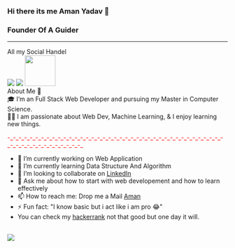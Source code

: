 ### Hi there its me Aman Yadav 👋
<h3>Founder Of A Guider</h3>
<hr>
All my Social Handel<br>
<a href="https://www.linkedin.com/in/aman-yadav-9144021a3/"><img src="https://img.icons8.com/external-justicon-lineal-color-justicon/64/000000/external-linkedin-social-media-justicon-lineal-color-justicon.png"/></a>
 <a href="https://www.instagram.com/spidey_aman007/"><img src="https://img.icons8.com/external-justicon-lineal-color-justicon/64/000000/external-instagram-social-media-justicon-lineal-color-justicon.png"/></a>
 <a href="https://www.hackerrank.com/Amanrocks007"><img src="https://upload.wikimedia.org/wikipedia/commons/6/65/HackerRank_logo.png" width="70px"/></a>
<br>
About Me 🚀
<br>
🎓 I’m an Full Stack Web Developer and pursuing my Master in Computer Science.
<br>
👨‍💻 I am passionate about Web Dev, Machine Learning, & I enjoy learning new things.

<!--
**AmanYadav007/AmanYadav007** is a ✨ _special_ ✨ repository because its `README.md` (this file) appears on your GitHub profile.

Here are some ideas to get you started:
-->
<p style="color: red;">-_-_-_-_-_-_-_-_-_-_-_-_-_-_-_-_-_-_-_-_-_-_-_-_-_-_-_-_-_-_-_-_-_-_-_-_-_-_-_-_-_-_-_-_-_-_-_-_-_-_-_-_</p>

- 🔭 I’m currently working on Web Application
- 🌱 I’m currently learning Data Structure And Algorithm
- 👯 I’m looking to collaborate on <a href="https://www.linkedin.com/in/aman-yadav-9144021a3/" target="_blank">LinkedIn</a>
- 💬 Ask me about how to start with web developement and how to learn effectively
- 📫 How to reach me: Drop me a Mail <a href="mailto:amanry3000@gmail.com">Aman</a>
- ⚡ Fun fact: "I know basic but i act like i am pro &#128514;"
- You can check my <a href="https://www.hackerrank.com/Amanrocks007" target="_blank">hackerrank</a> not that good but one day it will.
<br>
<img src="https://github-readme-stats.vercel.app/api?username=AmanYadav007&show_icons=true&title_color=00ff1a&icon_color=5b5b5b&text_color=00ff1a&bg_color=000"></img>





